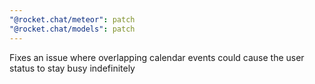 ```yaml
---
"@rocket.chat/meteor": patch
"@rocket.chat/models": patch
---
```


Fixes an issue where overlapping calendar events could cause the user status to stay busy indefinitely
